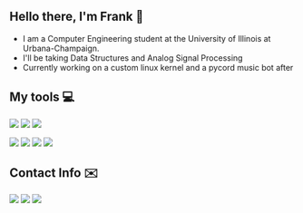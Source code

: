 ## Hello there, I'm Frank :wave:
- I am a Computer Engineering student at the University of Illinois at Urbana-Champaign. 
- I'll be taking Data Structures and Analog Signal Processing 
- Currently working on a custom linux kernel and a pycord music bot after


## My tools :computer:
<img src="https://img.shields.io/badge/OS-Arch%20Linux-blue?style=flat-square&logo=Arch Linux"/> <img src="https://img.shields.io/badge/DE-XFCE-blue?style=flat-square&logo=XFCE"/> <img src="https://img.shields.io/badge/TERM-Alacritty-blue?style=flat-square&logo=GNOME terminal"/>

<img src="https://img.shields.io/badge/CODE-C-orange?style=flat-square&logo=C"/> <img src="https://img.shields.io/badge/CODE-C%2B%2B-orange?style=flat-square&logo=C%2B%2B"/> <img src="https://img.shields.io/badge/CODE-Python-orange?style=flat-square&logo=Python"/> <img src="https://img.shields.io/badge/CODE-Java-orange?style=flat-square&logo=Java"/>

## Contact Info :envelope:
<img src="https://img.shields.io/badge/Email-zongrui3@illinois.edu-red?style=flat-square&logo=Mail.ru"/>
<img src="https://img.shields.io/badge/Discord-Majestic%234112-red?style=flat-square&logo=Discord"/>
<a href="https://www.linkedin.com/in/frank-zongrui-cai">
  <img src="https://img.shields.io/badge/-LinkedIn-red?style=flat-square&logo=LinkedIn"/>
  
